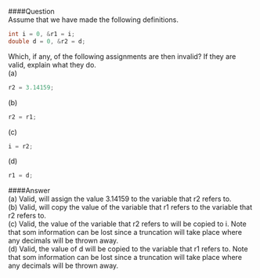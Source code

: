 ####Question  
Assume that we have made the following definitions.  
```cpp
int i = 0, &r1 = i;
double d = 0, &r2 = d;
```
Which, if any, of the following assignments are then invalid? If they are valid, explain what they do.  
(a)  
```cpp
r2 = 3.14159;
```
(b)  
```cpp
r2 = r1;
```
(c)  
```cpp
i = r2;
```
(d)  
```cpp
r1 = d;
```
####Answer  
(a) Valid, will assign the value 3.14159 to the variable that r2 refers to.  
(b) Valid, will copy the value of the variable that r1 refers to the variable that r2 refers to.  
(c) Valid, the value of the variable that r2 refers to will be copied to i. Note that som information can be lost since a truncation will take place where any decimals will be thrown away.  
(d) Valid, the value of d will be copied to the variable that r1 refers to. Note that som information can be lost since a truncation will take place where any decimals will be thrown away.  
